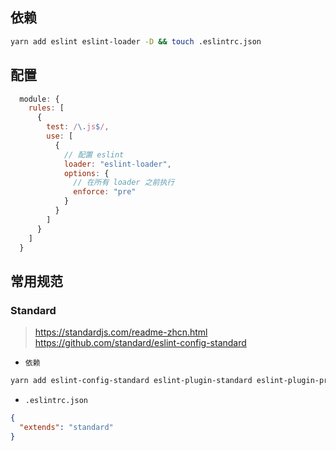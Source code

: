 ## 依赖

```bash
yarn add eslint eslint-loader -D && touch .eslintrc.json
```

## 配置
```js
  module: {
    rules: [
      {
        test: /\.js$/,
        use: [
          {
            // 配置 eslint 
            loader: "eslint-loader",
            options: {
              // 在所有 loader 之前执行
              enforce: "pre"
            }
          }
        ]
      }
    ]
  }
```

## 常用规范

### Standard
> https://standardjs.com/readme-zhcn.html
> https://github.com/standard/eslint-config-standard

- `依赖`

```bash
yarn add eslint-config-standard eslint-plugin-standard eslint-plugin-promise eslint-plugin-import eslint-plugin-node -D
```

- `.eslintrc.json`

```json
{
  "extends": "standard"
}
```
